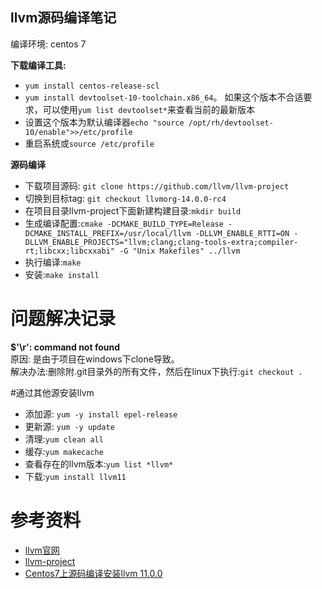 llvm源码编译笔记
--------------------------------
编译环境: centos 7

**下载编译工具:**
* `yum install centos-release-scl`
* `yum install devtoolset-10-toolchain.x86_64`。 如果这个版本不合适要求，可以使用` yum list devtoolset* `来查看当前的最新版本
* 设置这个版本为默认编译器`echo "source /opt/rh/devtoolset-10/enable">>/etc/profile`
* 重启系统或`source /etc/profile`

**源码编译**
* 下载项目源码: `git clone https://github.com/llvm/llvm-project`
* 切换到目标tag: `git checkout llvmorg-14.0.0-rc4`
* 在项目目录llvm-project下面新建构建目录:`mkdir build`
* 生成编译配置:`cmake -DCMAKE_BUILD_TYPE=Release -DCMAKE_INSTALL_PREFIX=/usr/local/llvm -DLLVM_ENABLE_RTTI=ON -DLLVM_ENABLE_PROJECTS="llvm;clang;clang-tools-extra;compiler-rt;libcxx;libcxxabi" -G "Unix Makefiles" ../llvm`
* 执行编译:`make`
* 安装:`make install`

# 问题解决记录

**$'\r': command not found**<br>
原因: 是由于项目在windows下clone导致。<br>
解决办法:删除附.git目录外的所有文件，然后在linux下执行:`git checkout .`<br>

#通过其他源安装llvm
* 添加源: `yum -y install epel-release`
* 更新源: `yum -y update`
* 清理:`yum clean all`
* 缓存:`yum makecache`
* 查看存在的llvm版本:`yum list *llvm*`
* 下载:`yum install llvm11`


# 参考资料
* [llvm官网](http://llvm.org/)
* [llvm-project](https://github.com/llvm/llvm-project)
* [Centos7上源码编译安装llvm 11.0.0](https://zhuanlan.zhihu.com/p/350595463)